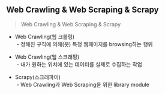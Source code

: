 ## Web Crawling & Web Scraping & Scrapy 
> Web Crawling & Web Scraping & Scrapy

* Web Crawling(웹 크롤링)<br>
 - 정해진 규칙에 의해(봇) 특정 웹페이지를 browsing하는 행위 

* Web Crawling(웹 스크래핑)<br>
 - 내가 원하는 위치에 있는 데이터를 실제로 수집하는 작업

* Scrapy(스크래파이)<br>
 - Web Crawling과 Web Scraping을 위한 library module 
 